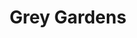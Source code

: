 ---
layout: productions
redirect_from:
  - /productions/2017_Grey_Gardens
title: Grey Gardens
year: 2017
image: 
image_credit: 
image_alt:
image_caption:
category: 
details:
  Theatre: Theatre Jacksonville
  Venue: Little Theatre
cast:
 Gould: Michael Lipp
crew:
  Director: Michael Lipp
external_links:
---